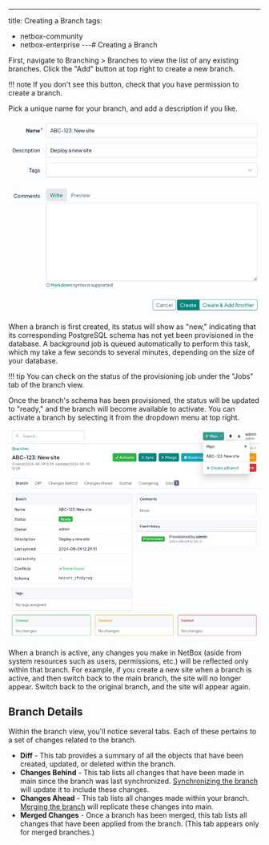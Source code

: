 ---
title: Creating a Branch
tags:
  - netbox-community
  - netbox-enterprise
---# Creating a Branch

First, navigate to Branching > Branches to view the list of any existing branches. Click the "Add" button at top right to create a new branch.

!!! note
    If you don't see this button, check that you have permission to create a branch.

Pick a unique name for your branch, and add a description if you like.

![Screenshot: Branch creation form](../media/screenshots/branch-creation-form.png)

When a branch is first created, its status will show as "new," indicating that its corresponding PostgreSQL schema has not yet been provisioned in the database. A background job is queued automatically to perform this task, which my take a few seconds to several minutes, depending on the size of your database.

!!! tip
    You can check on the status of the provisioning job under the "Jobs" tab of the branch view.

Once the branch's schema has been provisioned, the status will be updated to "ready," and the branch will become available to activate. You can activate a branch by selecting it from the dropdown menu at top right.

![Screenshot: Activating a branch](../media/screenshots/activating-a-branch.png)

When a branch is active, any changes you make in NetBox (aside from system resources such as users, permissions, etc.) will be reflected only within that branch. For example, if you create a new site when a branch is active, and then switch back to the main branch, the site will no longer appear. Switch back to the original branch, and the site will appear again.

## Branch Details

Within the branch view, you'll notice several tabs. Each of these pertains to a set of changes related to the branch.

* **Diff** - This tab provides a summary of all the objects that have been created, updated, or deleted within the branch.
* **Changes Behind** - This tab lists all changes that have been made in main since the branch was last synchronized. [Synchronizing the branch](./syncing-merging.md#syncing-a-branch) will update it to include these changes.
* **Changes Ahead** - This tab lists all changes made within your branch. [Merging the branch](./syncing-merging.md#merging-a-branch) will replicate these changes into main.
* **Merged Changes** - Once a branch has been merged, this tab lists all changes that have been applied from the branch. (This tab appears only for merged branches.)
